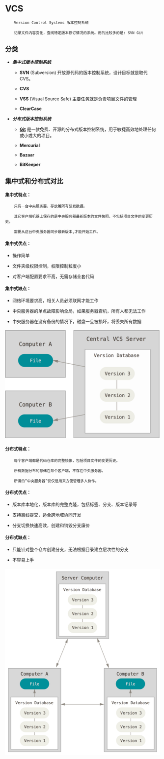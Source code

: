# VCS

```text
    Version Control Systems 版本控制系统
    
    记录文件内容变化，查阅特定版本修订情况的系统。用的比较多的是: SVN Git
```
## 分类

- **_集中式版本控制系统_**

    - **SVN** (Subversion) 开放源代码的版本控制系统，设计目标就是取代CVS。

    - **CVS**

    - **VSS** (Visual Source Safe) 主要任务就是负责项目文件的管理

    - **ClearCase** 

- **_分布式版本控制系统_**
    
    - [**Git**](./git.md)  是一款免费、开源的分布式版本控制系统，用于敏捷高效地处理任何或小或大的项目。
    
    - **Mercurial**
    
    - **Bazaar**
    
    - **BitKeeper**

## 集中式和分布式对比

#### 集中式特点：

```text
    只有一台中央服务器，存放着所有研发数据。
    
    其它客户端机器上保存的是中央服务器最新版本的文件快照，不包括项目文件的变更历史。
    
    需要从这台中央服务器同步最新版本,才能开始工作。

```

#### 集中式优点：

- 操作简单

- 文件夹级权限控制，权限控制粒度小

- 对客户端配置要求不高，无需存储全套代码

#### 集中式缺点：

- 网络环境要求高，相关人员必须联网才能工作

- 中央服务器的单点故障影响全局，如果服务器宕机，所有人都无法工作

- 中央服务器在没有备份的情况下，磁盘一旦被损坏，将丢失所有数据

#### ![集中式](../images/CentralizedVersionControl.png)

#### 分布式特点：

```text
    每个客户端都是代码仓库的完整镜像，包括项目文件的变更历史。
    
    所有数据分布的存储在每个客户端，不存在中央服务器。
    
    所谓的“中央服务器”仅仅是用来方便管理多人协作。

```

#### 分布式优点：

- 版本库本地化，版本库的完整克隆，包括标签、分支、版本记录等

- 支持离线提交，适合跨地域协同开发

- 分支切换快速高效，创建和销毁分支廉价

#### 分布式缺点：

- 只能针对整个仓库创建分支，无法根据目录建立层次性的分支

- 不容易上手

#### ![分布式](../images/DistributedVersionControl.png)


